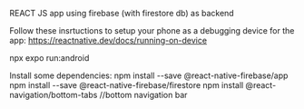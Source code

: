 REACT JS app using firebase (with firestore db) as backend

Follow these insrtuctions to setup your phone as a debugging device for the app:
https://reactnative.dev/docs/running-on-device


npx expo run:android	



Install some dependencies:
npm install --save @react-native-firebase/app
npm install --save @react-native-firebase/firestore
npm install @react-navigation/bottom-tabs //bottom navigation bar


